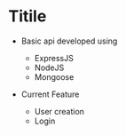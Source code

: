 # Titile

- Basic api developed using

  - ExpressJS
  - NodeJS
  - Mongoose

- Current Feature

  - User creation
  - Login
